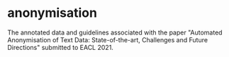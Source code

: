 # anonymisation
The annotated data and guidelines associated with the paper "Automated Anonymisation of Text Data: State-of-the-art, Challenges and Future Directions" submitted to EACL 2021.

